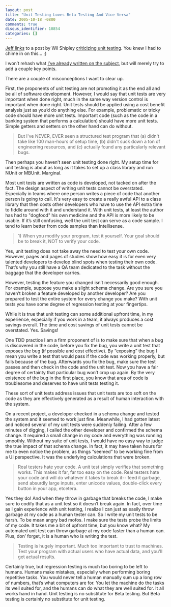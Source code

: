 ```yaml
---
layout: post
title: "Unit Testing Loves Beta Testing And Vice Versa"
date: 2005-10-18 -0800
comments: true
disqus_identifier: 10854
categories: []
---
```

[Jeff links](http://www.codinghorror.com/blog/archives/000420.html) to a
post by Wil Shipley [criticizing unit
testing](http://wilshipley.com/blog/2005/09/unit-testing-is-teh-suck-urr.html).
You knew I had to chime in on this... ;)

I won’t rehash what [I’ve already written on the
subject](http://haacked.com/archive/2004/12/06/1704.aspx), but will
merely try to add a couple key points.

There are a couple of misconceptions I want to clear up.

First, the proponents of unit testing are not promoting it as the end
all and be all of software development. However, I would say that unit
tests are very important when done right, much in the same way version
control is important when done right. Unit tests should be applied using
a cost benefit analysis just as you’d do anything else. For example,
problematic or tricky code should have more unit tests. Important code
(such as the code in a banking system that performs a calculation)
should have more unit tests. Simple getters and setters on the other
hand can do without.

> But I've NEVER, EVER seen a structured test program that (a) didn't
> take like 100 man-hours of setup time, (b) didn't suck down a ton of
> engineering resources, and (c) actually found any particularly
> relevant bugs.

Then perhaps you haven’t seen unit testing done right. My setup time for
unit testing is about as long as it takes to set up a class library and
run NUnit or MBUnit. Marginal.

Most unit tests are written as code is developed, not tacked on after
the fact. The design aspect of writing unit tests cannot be overstated.
Especially in teams where one person writes a piece of code that another
person is going to call. It's very easy to create a really awful API to
a class library that then costs other developers who have to use the API
extra time to fiddle around with it and understand it. With unit tests,
at least the author has had to "dogfood" his own medicine and the API is
more likely to be usable. If it’s still confusing, well the unit test
can serve as a code sample. I tend to learn better from code samples
than Intellisense.

> ​1) When you modify your program, test it yourself. Your goal should
> be to break it, NOT to verify your code.

Yes, unit testing does not take away the need to test your own code.
However, pages and pages of studies show how easy it is for even very
talented developers to develop blind spots when testing their own code.
That’s why you still have a QA team dedicated to the task without the
baggage that the developer carries.

However, testing the feature you changed isn’t necessarily good enough.
For example, suppose you make a slight schema change. Are you sure you
haven’t broken a feature developed by another developer? Are you
prepared to test the entire system for every change you make? With unit
tests you have some degree of regression testing at your fingertips.

While it is true that unit testing can some additional upfront time, in
my experience, especially if you work in a team, it always produces a
cost savings overall. The time and cost savings of unit tests cannot be
overstated. Yes. Savings!

One TDD practice I am a firm proponent of is to make sure that when a
bug is discovered in the code, before you fix the bug, you write a unit
test that exposes the bug (if possible and cost effective). By
“exposing” the bug I mean you write a test that would pass if the code
was working properly, but fails because of the bug. Afterwards you fix
the bug, make sure the test passes and then check in the code and the
unit test. Now you have a fair degree of certainty that particular bug
won’t crop up again. By the very existence of the bug in the first
place, you know that area of code is troublesome and deserves to have
unit tests testing it.

These sort of unit tests address issues that unit tests are too soft on
the code as they are effectively generated as a result of human
interaction with the system.

On a recent project, a developer checked in a schema change and tested
the system and it seemed to work just fine. Meanwhile, I had gotten
latest and noticed several of my unit tests were suddenly failing. After
a few minutes of digging, I called the other developer and confirmed the
schema change. It required a small change in my code and everything was
running smoothly. Without my suite of unit tests, I would have no easy
way to judge the true impact of that schema change. In fact, it may have
taken hours for me to even notice the problem, as things “seemed” to be
working fine from a UI perspective. It was the underlying calculations
that were broken.

> Real testers hate your code. A unit test simply verifies that
> something works. This makes it far, far too easy on the code. Real
> testers hate your code and will do whatever it takes to break it--
> feed it garbage, send absurdly large inputs, enter unicode values,
> double-click every button in your app, etcetera.

Yes they do! And when they throw in garbage that breaks the code, I make
sure to codify that as a unit test so it doesn’t break again. In fact,
over time as I gain experience with unit testing, I realize I can just
as easily throw garbage at my code as a human tester can. So I write my
unit tests to be harsh. To be mean angry bad mofos. I make sure the
tests probe the limits of my code. It takes me a bit of upfront time,
but you know what? My automated unit test can throw garbage at my code
faster than a human can. Plus, don’ forget, it is a human who is writing
the test.

> Testing is hugely important. Much too important to trust to machines.
> Test your program with actual users who have actual data, and you'll
> get actual results.

Certainly true, but regression testing is much too boring to be left to
humans. Humans make mistakes, especially when performing boring
repetitive tasks. You would never tell a human manually sum up a long
row of numbers, that’s what computers are for. You let the machine do
the tasks its well suited for, and the humans can do what they are well
suited for. It all works hand in hand. Unit testing is no substitute for
Beta testing. But Beta testing is certainly no substitute for unit
testing.

